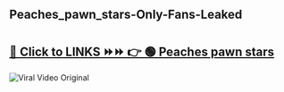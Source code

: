 
 ## Peaches_pawn_stars-Only-Fans-Leaked

# <h2><a href="https://clipsfans.com/Peaches_pawn_stars&ref=git">🔗 Click to LINKS ⏩⏩ 👉 🟢 Peaches pawn stars </a></h2>

<a href="https://clipsfans.com/Peaches_pawn_stars&ref=git" rel="nofollow" data-target="animated-image.originalLink"><img src="https://i.ibb.co.com/xMMVF88/686577567.gif" alt="Viral Video Original" style="max-width: 100%; display: inline-block;" data-target="animated-image.originalImage"></a>

